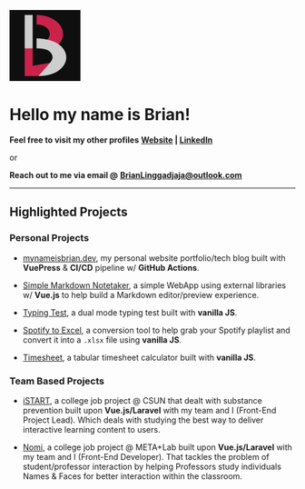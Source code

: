 ![Personal Logo](https://raw.githubusercontent.com/BrianLinggadjaja/brianlinggadjaja/main/assets/Logo-Light-BG_v2.png)

# Hello my name is Brian!

**Feel free to visit my other profiles**
**[Website](https://mynameisbrian.dev) | [LinkedIn](https://linkedin.com/in/brian-linggadjaja-766971165)**

or

**Reach out to me via email @**
**BrianLinggadjaja@outlook.com**

---

## Highlighted Projects
### Personal Projects
- [mynameisbrian.dev](https://github.com/BrianLinggadjaja/mynameisbrian.dev), my personal website portfolio/tech blog built with **VuePress** & **CI/CD** pipeline w/ **GitHub Actions**.

- [Simple Markdown Notetaker](https://github.com/BrianLinggadjaja/simple_markdown_notetaker), a simple WebApp using external libraries w/ **Vue.js** to help build a Markdown editor/preview experience.

- [Typing Test](https://github.com/BrianLinggadjaja/typing_test), a dual mode typing test built with **vanilla JS**.

- [Spotify to Excel](https://github.com/BrianLinggadjaja/spotify_to_excel-v2), a conversion tool to help grab your Spotify playlist and convert it into a `.xlsx` file using **vanilla JS**.

- [Timesheet](https://github.com/BrianLinggadjaja/timesheet), a tabular timesheet calculator built with **vanilla JS**.

### Team Based Projects
- [iSTART](https://github.com/BrianLinggadjaja/iSTART), a college job project @ CSUN that dealt with substance prevention built upon **Vue.js/Laravel** with my team and I (Front-End Project Lead). Which deals with studying the best way to deliver interactive learning content to users.

- [Nomi](https://github.com/BrianLinggadjaja/nomi), a college job project @ META+Lab built upon **Vue.js/Laravel** with my team and I (Front-End Developer). That tackles the problem of student/professor interaction by helping Professors study individuals Names & Faces for better interaction within the classroom.

<!--
**BrianLinggadjaja/brianlinggadjaja** is a ✨ _special_ ✨ repository because its `README.md` (this file) appears on your GitHub profile.

Here are some ideas to get you started:

- 🔭 I’m currently working on ...
- 🌱 I’m currently learning ...
- 👯 I’m looking to collaborate on ...
- 🤔 I’m looking for help with ...
- 💬 Ask me about ...
- 📫 How to reach me: ...
- 😄 Pronouns: ...
- ⚡ Fun fact: ...
-->
